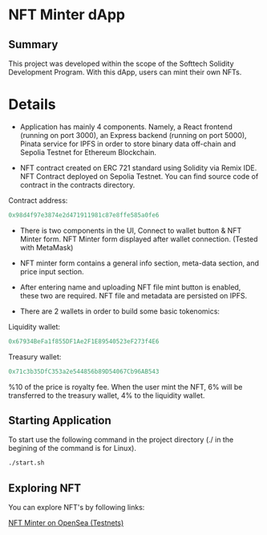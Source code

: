 # NFT Minter dApp

## Summary
This project was developed within the scope of the Softtech Solidity Development Program.
With this dApp, users can mint their own NFTs.

# Details

* Application has mainly 4 components. Namely, a React frontend (running on port 3000), an Express backend (running on port 5000), Pinata service for IPFS in order to store binary data off-chain and Sepolia Testnet for Ethereum Blockchain.

* NFT contract created on ERC 721 standard using Solidity via Remix IDE. NFT Contract deployed on Sepolia Testnet. You can find source code of contract in the contracts directory.

Contract address:
```python
0x98d4f97e3874e2d471911981c87e8ffe585a0fe6
```

* There is two components in the UI, Connect to wallet button & NFT Minter form. NFT Minter form displayed after wallet connection. (Tested with MetaMask)

* NFT minter form contains a general info section, meta-data section, and price input section.

* After entering name and uploading NFT file mint button is enabled, these two are required. NFT file and metadata are persisted on IPFS.

* There are 2 wallets in order to build some basic tokenomics:

Liquidity wallet:
```python
0x67934BeFa1f855DF1Ae2F1E89540523eF273f4E6
```

Treasury wallet:
```python
0x71c3b35DfC353a2e544856b89D54067Cb96AB543
```

%10 of the price is royalty fee. When the user mint the NFT, 6% will be transferred to the treasury wallet, 4% to the liquidity wallet.

## Starting Application

To start use the following command in the project directory (./ in the begining of the command is for Linux).

```bash
./start.sh
```
## Exploring NFT

You can explore NFT's by following links:

<a href="https://testnets.opensea.io/collection/nftminter-35">NFT Minter on OpenSea (Testnets)</a>